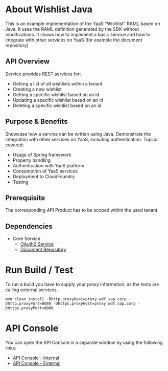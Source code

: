 # About Wishlist Java
This is an example implementation of the YaaS "Wishlist" RAML based on Java. It uses the RAML definition generated by the SDK without modifications. It shows how to implement a basic service and how to integrate with other services on YaaS (for example the document repository)

## API Overview
Service provides REST services for:
- Getting a list of all wishlists within a tenant
- Creating a new wishlist
- Getting a specific wishlist based on an id
- Updating a specific wishlist based on an id
- Deleting a specific wishlist based on an id

## Purpose & Benefits
Showcase how a service can be written using Java. Demonstrate the integration with other services on YaaS, including authentication. Topics covered:
- Usage of Spring framework
- Property handling
- Authentication with YaaS platform
- Consumption of YaaS services
- Deployment to CloudFoundry
- Testing

## Prerequisite
The corresponding API Product has to be scoped within the used tenant.

## Dependencies
- Core Service
  - [OAuth2 Service](https://api.yaas.io/hybris/oauth2/v2)
  - [Document Repository](https://api.yaas.io/hybris/repository/b1)

# Run Build / Test
To run a build you have to supply your proxy information, as the tests are calling external services.
```
mvn clean install -Dhttp.proxyHost=proxy.wdf.sap.corp -Dhttp.proxyPort=8080 -Dhttps.proxyHost=proxy.wdf.sap.corp -Dhttps.proxyPort=8080
```

# API Console
You can open the API Console in a separate window by using the following links: 
- [API Console - Internal](http://wishlist-java.cf3.hybris.com)
- [API Console - External](https://api.yaas.io/wishlist-java)

